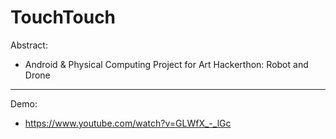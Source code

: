 # TouchTouch
Abstract: <br>
- Android & Physical Computing Project for Art Hackerthon: Robot and Drone

----
Demo: <br>
- https://www.youtube.com/watch?v=GLWfX_-_lGc
